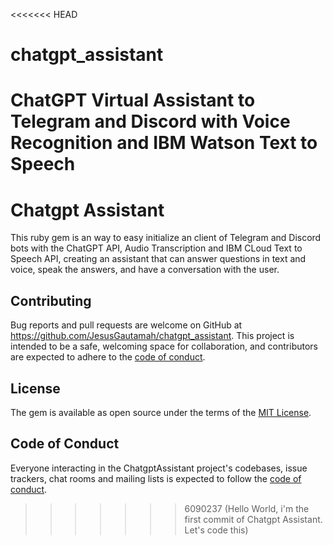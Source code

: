 <<<<<<< HEAD
# chatgpt_assistant
ChatGPT Virtual Assistant to Telegram and Discord with Voice Recognition and IBM Watson Text to Speech
=======
# Chatgpt Assistant

This ruby gem is an way to easy initialize an client of Telegram and Discord bots with the ChatGPT API, Audio Transcription and IBM CLoud Text to Speech API, creating an assistant that can answer questions in text and voice, speak the answers, and have a conversation with the user.

## Contributing

Bug reports and pull requests are welcome on GitHub at https://github.com/JesusGautamah/chatgpt_assistant. This project is intended to be a safe, welcoming space for collaboration, and contributors are expected to adhere to the [code of conduct](https://github.com/JesusGautamah/chatgpt_assistant/blob/master/CODE_OF_CONDUCT.md).

## License

The gem is available as open source under the terms of the [MIT License](https://opensource.org/licenses/MIT).

## Code of Conduct

Everyone interacting in the ChatgptAssistant project's codebases, issue trackers, chat rooms and mailing lists is expected to follow the [code of conduct](https://github.com/JesusGautamah/chatgpt_assistant/blob/master/CODE_OF_CONDUCT.md).
>>>>>>> 6090237 (Hello World, i'm the first commit of Chatgpt Assistant. Let's code this)
